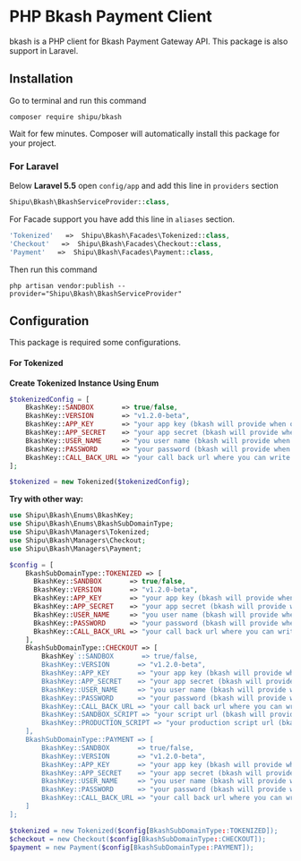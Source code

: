 # PHP Bkash Payment Client

bkash is a PHP client for Bkash Payment Gateway API. This package is also support in Laravel.

## Installation

Go to terminal and run this command

```shell
composer require shipu/bkash
```

Wait for few minutes. Composer will automatically install this package for your project.

### For Laravel

Below **Laravel 5.5** open `config/app` and add this line in `providers` section

```php
Shipu\Bkash\BkashServiceProvider::class,
```

For Facade support you have add this line in `aliases` section.

```php
'Tokenized'   =>  Shipu\Bkash\Facades\Tokenized::class,
'Checkout'   =>  Shipu\Bkash\Facades\Checkout::class,
'Payment'   =>  Shipu\Bkash\Facades\Payment::class,
```

Then run this command

```shell
php artisan vendor:publish --provider="Shipu\Bkash\BkashServiceProvider"
```

## Configuration

This package is required some configurations.

#### For Tokenized

**Create Tokenized Instance Using Enum**
```php
$tokenizedConfig = [
    BkashKey::SANDBOX       => true/false,
    BkashKey::VERSION       => "v1.2.0-beta",
    BkashKey::APP_KEY       => "your app key (bkash will provide when on-boarding)",
    BkashKey::APP_SECRET    => "your app secret (bkash will provide when on-boarding)",
    BkashKey::USER_NAME     => "you user name (bkash will provide when on-boarding)",
    BkashKey::PASSWORD      => "your password (bkash will provide when on-boarding)",
    BkashKey::CALL_BACK_URL => "your call back url where you can write your logic",
];

$tokenized = new Tokenized($tokenizedConfig);
```

**Try with other way:**
```php
use Shipu\Bkash\Enums\BkashKey;
use Shipu\Bkash\Enums\BkashSubDomainType;
use Shipu\Bkash\Managers\Tokenized;
use Shipu\Bkash\Managers\Checkout;
use Shipu\Bkash\Managers\Payment;

$config = [
    BkashSubDomainType::TOKENIZED => [
      BkashKey::SANDBOX       => true/false,
      BkashKey::VERSION       => "v1.2.0-beta",
      BkashKey::APP_KEY       => "your app key (bkash will provide when on-boarding)",
      BkashKey::APP_SECRET    => "your app secret (bkash will provide when on-boarding)",
      BkashKey::USER_NAME     => "you user name (bkash will provide when on-boarding)",
      BkashKey::PASSWORD      => "your password (bkash will provide when on-boarding)",
      BkashKey::CALL_BACK_URL => "your call back url where you can write your logic",
    ],
    BkashSubDomainType::CHECKOUT => [
        BkashKey`::SANDBOX       => true/false,
        BkashKey::VERSION       => "v1.2.0-beta",
        BkashKey::APP_KEY       => "your app key (bkash will provide when on-boarding)",
        BkashKey::APP_SECRET    => "your app secret (bkash will provide when on-boarding)",
        BkashKey::USER_NAME     => "you user name (bkash will provide when on-boarding)",
        BkashKey::PASSWORD      => "your password (bkash will provide when on-boarding)",
        BkashKey::CALL_BACK_URL => "your call back url where you can write your logic",
        BkashKey::SANDBOX_SCRIPT => "your script url (bkash will provide when on-boarding)",
        BkashKey::PRODUCTION_SCRIPT => "your production script url (bkash will provide when on-boarding)",
    ],
    BkashSubDomainType::PAYMENT => [
        BkashKey::SANDBOX       => true/false,
        BkashKey::VERSION       => "v1.2.0-beta",
        BkashKey::APP_KEY       => "your app key (bkash will provide when on-boarding)",
        BkashKey::APP_SECRET    => "your app secret (bkash will provide when on-boarding)",
        BkashKey::USER_NAME     => "you user name (bkash will provide when on-boarding)",
        BkashKey::PASSWORD      => "your password (bkash will provide when on-boarding)",
        BkashKey::CALL_BACK_URL => "your call back url where you can write your logic",
    ]
];

$tokenized = new Tokenized($config[BkashSubDomainType::TOKENIZED]);
$checkout = new Checkout($config[BkashSubDomainType::CHECKOUT]);
$payment = new Payment($config[BkashSubDomainType::PAYMENT]);
```
